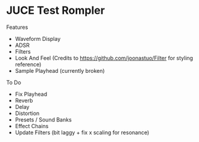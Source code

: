 # JUCE Test Rompler

Features
- Waveform Display
- ADSR
- Filters
- Look And Feel (Credits to https://github.com/joonastuo/Filter for styling reference)
- Sample Playhead (currently broken)

To Do
- Fix Playhead
- Reverb
- Delay
- Distortion
- Presets / Sound Banks
- Effect Chains
- Update Filters (bit laggy + fix x scaling for resonance)